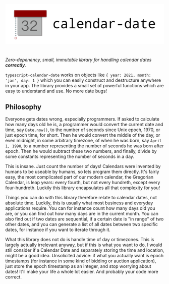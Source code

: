 ![logo](logo.png)
#

_Zero-depenency, small, immutable library for handling calendar dates **correctly**._

`typescript-calendar-date` works on objects like `{ year: 2021, month: 'jan', day: 1 }` which you can easily construct and destructure anywhere in your app. 
The library provides a small set of powerful functions which are easy to understand and use. No more date bugs!

## Philosophy

Everyone gets dates wrong, especially programmers. If asked to calculate how many days old he is, a programmer would convert the current date and time, say `Date.now()`, to the number of seconds since Unix epoch, 1970, or just epoch time, for short.
Then he would convert the middle of the day, or even midnight, in some arbitrary timezone, of when he was born, say `April 1, 1990`, to a number representing the number of seconds he was born after epoch.
Then he would subtract these two numbers, and finally, divide by some constants representing the number of seconds in a day.

This is insane. Just count the number of days! Calendars were invented by humans to be useable by humans, so lets program them directly. It's fairly easy, the most complicated part
of our modern calendar, the Gregorian Calendar, is leap years: every fourth, but not every hundreth, except every four-hundreth. Luckily this library encapsulates all that complexity for you!

Things you can do with this library therefore relate to calendar dates, not absolute time. Luckily, this is usually what most business and everyday applications require.
You can for instance count how many days old you are, or you can find out how many days are in the current month. You can also find out if two dates are sequential, if a certain date is "in range"
of two other dates, and you can generate a list of all dates between two specific dates, for instance if you want to iterate through it.

What this library does not do is handle time of day or timezones. This is largely actually irrelevant anyway, but if this is what you want to do, I would still consider if a Calendar Date and separately storing
the time and location, might be a good idea. Unsolicited advice: if what you actually want is epoch timestamps (for instance in some kind of bidding or auction application), just store the epoch timestamp as an integer, and stop worrying about dates! It'll make your life a whole lot easier. And probably your code more correct.
